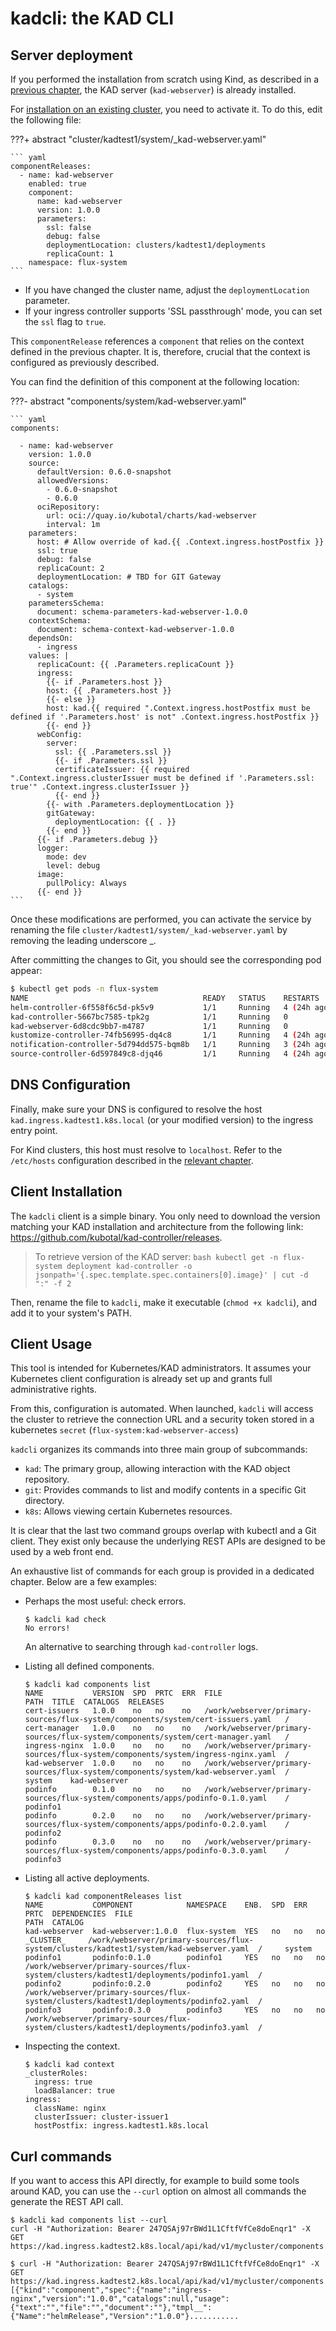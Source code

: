 
# kadcli: the KAD CLI

## Server deployment

If you performed the installation from scratch using Kind, as described in a [previous chapter](./10-kind.md), 
the KAD server (`kad-webserver`) is already installed.

For [installation on an existing cluster](./05-installation-existing-cluster.md), you need to activate it. 
To do this, edit the following file:

???+ abstract "cluster/kadtest1/system/_kad-webserver.yaml"

    ``` yaml
    componentReleases:
      - name: kad-webserver
        enabled: true
        component:
          name: kad-webserver
          version: 1.0.0
          parameters:
            ssl: false
            debug: false
            deploymentLocation: clusters/kadtest1/deployments
            replicaCount: 1
        namespace: flux-system
    ```

- If you have changed the cluster name, adjust the `deploymentLocation` parameter.
- If your ingress controller supports 'SSL passthrough' mode, you can set the `ssl` flag to `true`.

This `componentRelease` references a `component` that relies on the context defined in the previous chapter. 
It is, therefore, crucial that the context is configured as previously described.

You can find the definition of this component at the following location:

???- abstract "components/system/kad-webserver.yaml"

    ``` yaml
    components:
    
      - name: kad-webserver
        version: 1.0.0
        source:
          defaultVersion: 0.6.0-snapshot
          allowedVersions:
            - 0.6.0-snapshot
            - 0.6.0
          ociRepository:
            url: oci://quay.io/kubotal/charts/kad-webserver
            interval: 1m
        parameters:
          host: # Allow override of kad.{{ .Context.ingress.hostPostfix }}
          ssl: true
          debug: false
          replicaCount: 2
          deploymentLocation: # TBD for GIT Gateway
        catalogs:
          - system
        parametersSchema:
          document: schema-parameters-kad-webserver-1.0.0
        contextSchema:
          document: schema-context-kad-webserver-1.0.0
        dependsOn:
          - ingress
        values: |
          replicaCount: {{ .Parameters.replicaCount }}
          ingress:
            {{- if .Parameters.host }}
            host: {{ .Parameters.host }}
            {{- else }}
            host: kad.{{ required ".Context.ingress.hostPostfix must be defined if '.Parameters.host' is not" .Context.ingress.hostPostfix }}
            {{- end }}
          webConfig:
            server:
              ssl: {{ .Parameters.ssl }}
              {{- if .Parameters.ssl }}
              certificateIssuer: {{ required ".Context.ingress.clusterIssuer must be defined if '.Parameters.ssl: true'" .Context.ingress.clusterIssuer }}
              {{- end }}
            {{- with .Parameters.deploymentLocation }}
            gitGateway:
              deploymentLocation: {{ . }}
            {{- end }}
          {{- if .Parameters.debug }}
          logger:
            mode: dev
            level: debug
          image:
            pullPolicy: Always
          {{- end }}
    ```

Once these modifications are performed, you can activate the service by renaming the file
`cluster/kadtest1/system/_kad-webserver.yaml` by removing the leading underscore _.

After committing the changes to Git, you should see the corresponding pod appear:

``` bash
$ kubectl get pods -n flux-system
NAME                                       READY   STATUS    RESTARTS      AGE
helm-controller-6f558f6c5d-pk5v9           1/1     Running   4 (24h ago)   10d
kad-controller-5667bc7585-tpk2g            1/1     Running   0             5m50s
kad-webserver-6d8cdc9bb7-m4787             1/1     Running   0             5m45s
kustomize-controller-74fb56995-dq4c8       1/1     Running   4 (24h ago)   10d
notification-controller-5d794dd575-bqm8b   1/1     Running   3 (24h ago)   10d
source-controller-6d597849c8-djq46         1/1     Running   4 (24h ago)   10d
```


## DNS Configuration

Finally, make sure your DNS is configured to resolve the host `kad.ingress.kadtest1.k8s.local` (or your modified version) 
to the ingress entry point.

For Kind clusters, this host must resolve to `localhost`. Refer to the `/etc/hosts` configuration described in the 
[relevant chapter](./10-kind.md/#dns-configuration).

## Client Installation

The `kadcli` client is a simple binary. You only need to download the version matching your KAD installation and
architecture from the following link: https://github.com/kubotal/kad-controller/releases.

> To retrieve version of the KAD server:
    ``` bash
    kubectl get -n flux-system deployment kad-controller -o jsonpath='{.spec.template.spec.containers[0].image}' | cut -d ":" -f 2
    ```

Then, rename the file to `kadcli`, make it executable (`chmod +x kadcli`), and add it to your system's PATH.

## Client Usage

This tool is intended for Kubernetes/KAD administrators. It assumes your Kubernetes client configuration is already 
set up and grants full administrative rights.

From this, configuration is automated. When launched, `kadcli` will access the cluster to retrieve the connection URL 
and a security token stored in a kubernetes `secret` (`flux-system:kad-webserver-access`)

`kadcli` organizes its commands into three main group of subcommands:

- `kad`: The primary group, allowing interaction with the KAD object repository.
- `git`: Provides commands to list and modify contents in a specific Git directory.
- `k8s`: Allows viewing certain Kubernetes resources.

It is clear that the last two command groups overlap with kubectl and a Git client. 
They exist only because the underlying REST APIs are designed to be used by a web front end.

An exhaustive list of commands for each group is provided in a dedicated chapter. Below are a few examples:

- Perhaps the most useful: check errors.
    
    ```
    $ kadcli kad check
    No errors!
    ```

    An alternative to searching through `kad-controller` logs.

- Listing all defined components.

    ```
    $ kadcli kad components list
    NAME           VERSION  SPD  PRTC  ERR  FILE                                                                              PATH  TITLE  CATALOGS  RELEASES
    cert-issuers   1.0.0    no   no    no   /work/webserver/primary-sources/flux-system/components/system/cert-issuers.yaml   /
    cert-manager   1.0.0    no   no    no   /work/webserver/primary-sources/flux-system/components/system/cert-manager.yaml   /
    ingress-nginx  1.0.0    no   no    no   /work/webserver/primary-sources/flux-system/components/system/ingress-nginx.yaml  /
    kad-webserver  1.0.0    no   no    no   /work/webserver/primary-sources/flux-system/components/system/kad-webserver.yaml  /            system    kad-webserver
    podinfo        0.1.0    no   no    no   /work/webserver/primary-sources/flux-system/components/apps/podinfo-0.1.0.yaml    /                      podinfo1
    podinfo        0.2.0    no   no    no   /work/webserver/primary-sources/flux-system/components/apps/podinfo-0.2.0.yaml    /                      podinfo2
    podinfo        0.3.0    no   no    no   /work/webserver/primary-sources/flux-system/components/apps/podinfo-0.3.0.yaml    /                      podinfo3
    ```

- Listing all active deployments.

    ```
    $ kadcli kad componentReleases list
    NAME           COMPONENT            NAMESPACE    ENB.  SPD  ERR  PRTC  DEPENDENCIES  FILE                                                                                     PATH  CATALOG
    kad-webserver  kad-webserver:1.0.0  flux-system  YES   no   no   no    _CLUSTER_     /work/webserver/primary-sources/flux-system/clusters/kadtest1/system/kad-webserver.yaml  /     system
    podinfo1       podinfo:0.1.0        podinfo1     YES   no   no   no                  /work/webserver/primary-sources/flux-system/clusters/kadtest1/deployments/podinfo1.yaml  /
    podinfo2       podinfo:0.2.0        podinfo2     YES   no   no   no                  /work/webserver/primary-sources/flux-system/clusters/kadtest1/deployments/podinfo2.yaml  /
    podinfo3       podinfo:0.3.0        podinfo3     YES   no   no   no                  /work/webserver/primary-sources/flux-system/clusters/kadtest1/deployments/podinfo3.yaml  /
    ```

- Inspecting the context.

    ```
    $ kadcli kad context
    _clusterRoles:
      ingress: true
      loadBalancer: true
    ingress:
      className: nginx
      clusterIssuer: cluster-issuer1
      hostPostfix: ingress.kadtest1.k8s.local
    ```

## Curl commands

If you want to access this API directly, for example to build some tools around KAD, you can use the `--curl` option 
on almost all commands the generate the REST API call. 

```
$ kadcli kad components list --curl
curl -H "Authorization: Bearer 247QSAj97rBWd1L1CftfVfCe8doEnqr1" -X GET https://kad.ingress.kadtest2.k8s.local/api/kad/v1/mycluster/components
```

```
$ curl -H "Authorization: Bearer 247QSAj97rBWd1L1CftfVfCe8doEnqr1" -X GET https://kad.ingress.kadtest2.k8s.local/api/kad/v1/mycluster/components
[{"kind":"component","spec":{"name":"ingress-nginx","version":"1.0.0","catalogs":null,"usage":{"text":"","file":"","document":""},"tmpl__":{"Name":"helmRelease","Version":"1.0.0"}...........
```